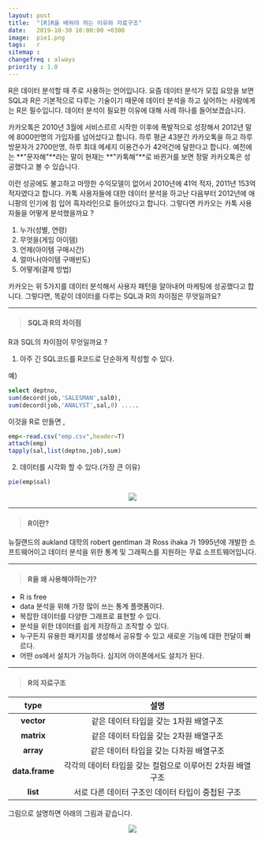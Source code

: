 ```yaml
---
layout: post
title:  "[R]R을 배워야 하는 이유와 자료구조"
date:   2019-10-30 10:00:00 +0300
image:  pie1.png
tags:   r
sitemap :
changefreq : always
priority : 1.0
---
```



R은 데이터 분석할 때 주로 사용하는 언어입니다. 요즘 데이터 분석가 모집 요망을 보면 SQL과 R은 기본적으로 다루는 기술이기 때문에 데이터 분석을 하고 싶어하는 사람에게는 R은 필수입니다. 데이터 분석이 필요한 이유에 대해 사례 하나를 들어보겠습니다. 

카카오톡은 2010년 3월에 서비스르르 시작한 이후에 폭발적으로 성장해서 2012년 말에 8000만명의 가입자를 넘어섰다고 합니다. 하루 평균 43분간 카카오톡을 하고 하루 방문자가 2700만명, 하루 최대 메세지 이용건수가 42억건에 달한다고 합니다. 예전에는 **"문자해"**라는 말이 현재는 **"카톡해"**로 바뀐거를 보면 정말 카카오톡은 성공했다고 볼 수 있습니다.  

이런 성공에도 불고하고 마땅한 수익모델이 없어서 2010년에 41억 적자, 2011년 153억 적자였다고 합니다. 카톡 사용자들에 대한 데이터 분석을 하고난 다음부터 2012년에 애니팡의 인기에 힘 입어 흑자라인으로 들어섰다고 합니다. 그렇다면 카카오는 카톡 사용자들을 어떻게 분석했을까요 ?

1. 누가(성별, 연령)
2. 무엇을(게임 아이템)
3. 언제(아이템 구매시간)
4. 얼마나(아이템 구매빈도)
5. 어떻게(결제 방법)

카카오는 위 5가지를 데이터 분석해서 사용자 패턴을 알아내어 마케팅에 성공했다고 합니다.  그렇다면, 똑같이 데이터를 다루는 SQL과 R의 차이점은 무엇일까요?  

-------


> #### SQL과 R의 차이점  

R과 SQL의 차이점이 무엇일까요 ?  

1. 아주 긴 SQL코드를 R코드로 단순하게 작성할 수 있다.  

예)   
```sql
select deptno, 
sum(decord(job,'SALESMAN',sal0),
sum(decord(job,'ANALYST',sal,0) .....
```

이것을 R로 만들면 , 

```r
emp<-read.csv("emp.csv",header=T)
attach(emp)
tapply(sal,list(deptno,job),sum)
```

2. 데이터를 시각화 할 수 있다.(가장 큰 이유)   

```r
pie(emp$sal)
```  

<center><img src="{{ site.baseurl }}/images/pie1.png" ></center>  


-------


> #### R이란?  

뉴질랜드의 aukland 대학의 robert gentlman 과 Ross ihaka 가 1995년에 개발한 소프트웨어이고 데이터 분석을 위한 통계 및 그래픽스를 지원하는 무료 소프트웨어입니다.  


-------

> #### R을 왜 사용해야하는가?  

* R is free  
* data 분석을 위해 가장 많이 쓰는 통계 플랫폼이다.
* 복잡한 데이터를 다양한 그래프로 표현할 수 있다.
* 분석을 위한 데이터를 쉽게 저장하고 조작할 수 있다.
* 누구든지 유용한 패키지를 생성해서 공유할 수 있고 새로운 기능에 대한 전달이 빠르다.
* 어떤 os에서 설치가 가능하다. 심지어 아이폰에서도 설치가 된다.  


-------

> #### R의 자료구조

|<center>type</center>|<center> 설명 </center>| 
|:--------:|:--------:|
|**vector**|같은 데이터 타입을 갖는 1차원 배열구조|
|**matrix**|같은 데이터 타입을 갖는 2차원 배열구조|
|**array**|같은 데이터 타입을 갖는 다차원 배열구조|
|**data.frame**|각각의 데이터 타입을 갖는 컬럼으로 이루어진 2차원 배열구조|
|**list**|서로 다른 데이터 구조인 데이터 타입이 중첩된 구조|

그림으로 설명하면 아래의 그림과 같습니다.  



<center><img src="{{ site.baseurl }}/images/type.png" ></center>  

